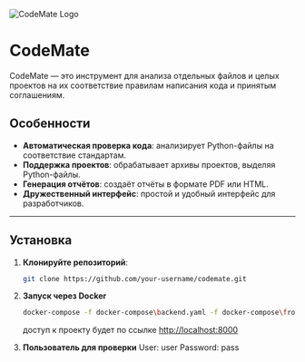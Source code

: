 ![CodeMate Logo](https://github.com/user-attachments/assets/538afd93-3de4-443c-ad16-33a1fb6db8a2)

# CodeMate

CodeMate — это инструмент для анализа отдельных файлов и целых проектов на их соответствие правилам написания кода и принятым соглашениям.

## Особенности

- **Автоматическая проверка кода**: анализирует Python-файлы на соответствие стандартам.
- **Поддержка проектов**: обрабатывает архивы проектов, выделяя Python-файлы.
- **Генерация отчётов**: создаёт отчёты в формате PDF или HTML.
- **Дружественный интерфейс**: простой и удобный интерфейс для разработчиков.

---

## Установка

1. **Клонируйте репозиторий**:

   ```bash
   git clone https://github.com/your-username/codemate.git
   ```

2. **Запуск через Docker**

   ```bash
   docker-compose -f docker-compose\backend.yaml -f docker-compose\frondend.yaml --env-file  backend\.env up --build -d
   ```

   доступ к проекту будет по ссылке [http://localhost:8000](http://localhost:8000)

3. **Пользователь для проверки**
   User: user
   Password: pass

